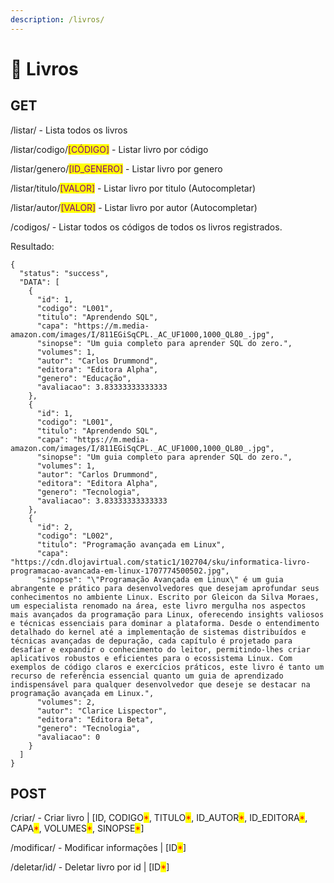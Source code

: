 ```yaml
---
description: /livros/
---
```


# 📘 Livros

## GET

/listar/ - Lista todos os livros

/listar/codigo/<mark style="color:purple;">\[CÓDIGO]</mark> - Listar livro por código

/listar/genero/<mark style="color:purple;">\[ID\_GENERO]</mark> - Listar livro por genero

/listar/titulo/<mark style="color:purple;">\[VALOR]</mark> - Listar livro por titulo (Autocompletar)

/listar/autor/<mark style="color:purple;">\[VALOR]</mark> - Listar livro por autor (Autocompletar)

/codigos/ - Listar todos os códigos de todos os livros registrados.

Resultado:

```
{
  "status": "success",
  "DATA": [
    {
      "id": 1,
      "codigo": "L001",
      "titulo": "Aprendendo SQL",
      "capa": "https://m.media-amazon.com/images/I/811EGiSqCPL._AC_UF1000,1000_QL80_.jpg",
      "sinopse": "Um guia completo para aprender SQL do zero.",
      "volumes": 1,
      "autor": "Carlos Drummond",
      "editora": "Editora Alpha",
      "genero": "Educação",
      "avaliacao": 3.83333333333333
    },
    {
      "id": 1,
      "codigo": "L001",
      "titulo": "Aprendendo SQL",
      "capa": "https://m.media-amazon.com/images/I/811EGiSqCPL._AC_UF1000,1000_QL80_.jpg",
      "sinopse": "Um guia completo para aprender SQL do zero.",
      "volumes": 1,
      "autor": "Carlos Drummond",
      "editora": "Editora Alpha",
      "genero": "Tecnologia",
      "avaliacao": 3.83333333333333
    },
    {
      "id": 2,
      "codigo": "L002",
      "titulo": "Programação avançada em Linux",
      "capa": "https://cdn.dlojavirtual.com/static1/102704/sku/informatica-livro-programacao-avancada-em-linux-1707774500502.jpg",
      "sinopse": "\"Programação Avançada em Linux\" é um guia abrangente e prático para desenvolvedores que desejam aprofundar seus conhecimentos no ambiente Linux. Escrito por Gleicon da Silva Moraes, um especialista renomado na área, este livro mergulha nos aspectos mais avançados da programação para Linux, oferecendo insights valiosos e técnicas essenciais para dominar a plataforma. Desde o entendimento detalhado do kernel até a implementação de sistemas distribuídos e técnicas avançadas de depuração, cada capítulo é projetado para desafiar e expandir o conhecimento do leitor, permitindo-lhes criar aplicativos robustos e eficientes para o ecossistema Linux. Com exemplos de código claros e exercícios práticos, este livro é tanto um recurso de referência essencial quanto um guia de aprendizado indispensável para qualquer desenvolvedor que deseje se destacar na programação avançada em Linux.",
      "volumes": 2,
      "autor": "Clarice Lispector",
      "editora": "Editora Beta",
      "genero": "Tecnologia",
      "avaliacao": 0
    }
  ]
}
```

## POST

/criar/ - Criar livro | \[ID, CODIGO<mark style="color:red;">\*</mark>, TITULO<mark style="color:red;">\*</mark>, ID\_AUTOR<mark style="color:red;">\*</mark>, ID\_EDITORA<mark style="color:red;">\*</mark>, CAPA<mark style="color:red;">\*</mark>, VOLUMES<mark style="color:red;">\*</mark>, SINOPSE<mark style="color:red;">\*</mark>]

/modificar/ - Modificar informações | \[ID<mark style="color:red;">\*</mark>]

/deletar/id/ - Deletar livro por id | \[ID<mark style="color:red;">\*</mark>]
